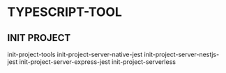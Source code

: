 # TYPESCRIPT-TOOL

## INIT PROJECT

init-project-tools
init-project-server-native-jest
init-project-server-nestjs-jest
init-project-server-express-jest
init-project-serverless
